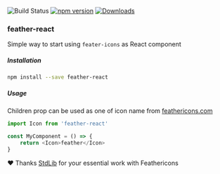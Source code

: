 ![Build Status](https://drone.dayler.dev/api/badges/iknpx/feather-react/status.svg)
[![npm version](https://badge.fury.io/js/feather-react.svg)](https://badge.fury.io/js/feather-react)
[![Downloads](http://img.shields.io/npm/dm/feather-react.svg?style=flat)](https://npmjs.org/package/feather-react)

### feather-react
Simple way to start using `feater-icons` as React component

##### Installation
```bash
npm install --save feather-react
```

##### Usage
Children prop can be used as one of icon name from [feathericons.com](https://feathericons.com/)

```javascript
import Icon from 'feather-react'

const MyComponent = () => {
    return <Icon>feather</Icon>
}
```

:heart: Thanks [StdLib](https://stdlib.com) for your essential work with Feathericons
